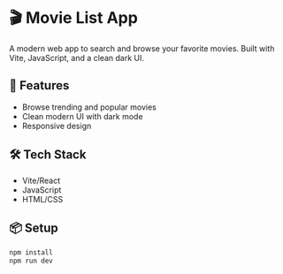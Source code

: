 # 🎬 Movie List App

A modern web app to search and browse your favorite movies. Built with Vite, JavaScript, and a clean dark UI.

## 🚀 Features

- Browse trending and popular movies
- Clean modern UI with dark mode
- Responsive design

## 🛠 Tech Stack

- Vite/React
- JavaScript
- HTML/CSS

## 📦 Setup

```bash
npm install
npm run dev
